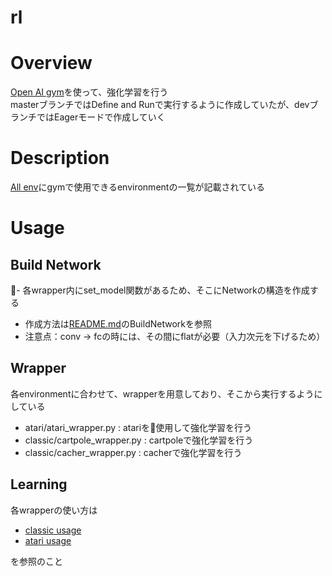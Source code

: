 rl
====

# Overview
[Open AI gym](https://gym.openai.com/)を使って、強化学習を行う  
masterブランチではDefine and Runで実行するように作成していたが、devブランチではEagerモードで作成していく

# Description
[All env](https://medium.com/@researchplex/openai-gym-environment-full-list-8b2e8ac4c1f7)にgymで使用できるenvironmentの一覧が記載されている

# Usage
## Build Network
- 各wrapper内にset_model関数があるため、そこにNetworkの構造を作成する
- 作成方法は[README.md](../CNN/README.md)のBuildNetworkを参照
- 注意点：conv -> fcの時には、その間にflatが必要（入力次元を下げるため）

## Wrapper
各environmentに合わせて、wrapperを用意しており、そこから実行するようにしている
- atari/atari_wrapper.py : atariを使用して強化学習を行う
- classic/cartpole_wrapper.py : cartpoleで強化学習を行う
- classic/cacher_wrapper.py : cacherで強化学習を行う

## Learning
各wrapperの使い方は  

- [classic usage](classic/README.md)
- [atari usage](atari/README.md)

を参照のこと